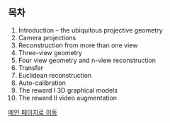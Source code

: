 ## 목차

1. Introduction – the ubiquitous projective geometry
2. Camera projections
3. Reconstruction from more than one view
4. Three-view geometry
5. Four view geometry and n-view reconstruction
6. Transfer
7. Euclidean reconstruction
8. Auto-calibration
9. The reward I  3D graphical models
10. The reward II video augmentation


[메인 페이지로 이동](https://teamadkr.github.io/Miltiple-View-Geometry-in-Computer-Vision/)